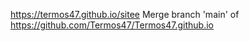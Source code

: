 https://termos47.github.io/sitee
Merge branch 'main' of https://github.com/Termos47/Termos47.github.io
